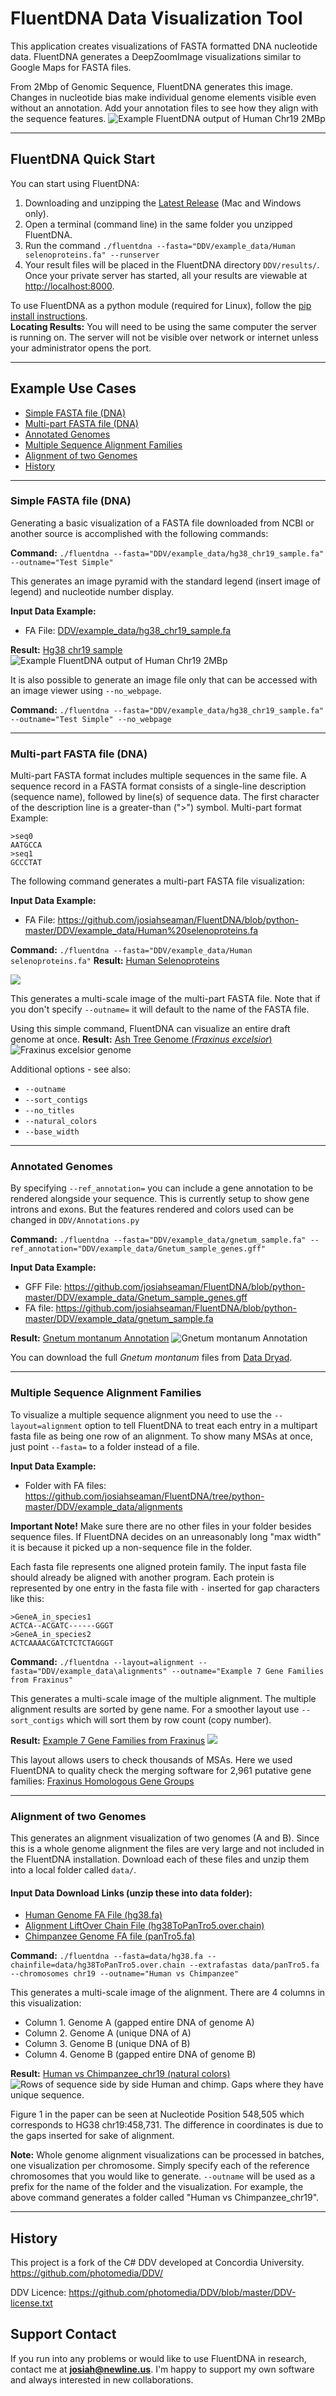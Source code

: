 ﻿# FluentDNA Data Visualization Tool 

This application creates visualizations of FASTA formatted DNA nucleotide data.
FluentDNA generates a DeepZoomImage visualizations similar to Google Maps for FASTA files.

From 2Mbp of Genomic Sequence, FluentDNA generates this image.  Changes in nucleotide bias make
individual genome elements visible even without an annotation.  Add your annotation files to see how
they align with the sequence features.
![Example FluentDNA output of Human Chr19 2MBp](https://dnaskittle.com/ddvresults/dnadata/Test%20Simple/sources/Test%20Simple.png)

***
## FluentDNA Quick Start

You can start using FluentDNA:
 1. Downloading and unzipping the [Latest Release](https://github.com/josiahseaman/FluentDNA/releases) (Mac and Windows only).
 2. Open a terminal (command line) in the same folder you unzipped FluentDNA.
 3. Run the command `./fluentdna --fasta="DDV/example_data/Human selenoproteins.fa" --runserver`
 4. Your result files will be placed in the FluentDNA directory `DDV/results/`.  Once your private server has started, 
 all your results are viewable at [http://localhost:8000](http://127.0.0.1:8000).  
 
To use FluentDNA as a python module (required for Linux), follow the [pip install instructions](https://github.com/josiahseaman/FluentDNA/blob/python-master/docs/installation.md).  
**Locating Results:** You will need to be using the same computer the server is running on.  The server will not be visible 
over network or internet unless your administrator opens the port.  

***

## Example Use Cases
* [Simple FASTA file (DNA)](#simple-fasta-file-dna)
* [Multi-part FASTA file (DNA)](#multi-part-fasta-file-dna)
* [Annotated Genomes](#annotated-genomes)
* [Multiple Sequence Alignment Families](#multiple-sequence-alignment-families)
* [Alignment of two Genomes](#alignment-of-two-genomes)
* [History](#history)


***

### Simple FASTA file (DNA)

Generating a basic visualization of a FASTA file downloaded from NCBI or another source is accomplished with the following commands:

**Command:** `./fluentdna --fasta="DDV/example_data/hg38_chr19_sample.fa" --outname="Test Simple"`

This generates an image pyramid with the standard legend (insert image of legend) and nucleotide number display.

**Input Data Example:**

* FA File: [DDV/example_data/hg38_chr19_sample.fa](https://github.com/josiahseaman/FluentDNA/blob/python-master/DDV/example_data/hg38_chr19_sample.fa)

**Result:** [Hg38 chr19 sample](https://dnaskittle.com/ddvresults/dnadata/Test%20Simple/)
![Example FluentDNA output of Human Chr19 2MBp](https://dnaskittle.com/ddvresults/dnadata/Test%20Simple/sources/Test%20Simple.png)

It is also possible to generate an image file only that can be accessed with an image viewer using `--no_webpage`.

**Command:** `./fluentdna --fasta="DDV/example_data/hg38_chr19_sample.fa" --outname="Test Simple" --no_webpage`


***

### Multi-part FASTA file (DNA)

Multi-part FASTA format includes multiple sequences in the same file. A sequence record in a FASTA format consists of a single-line description (sequence name), followed by line(s) of sequence data. The first character of the description line is a greater-than (">") symbol. Multi-part format Example:
```
>seq0
AATGCCA
>seq1
GCCCTAT
```

The following command generates a multi-part FASTA file visualization:

**Input Data Example:**
* FA File: https://github.com/josiahseaman/FluentDNA/blob/python-master/DDV/example_data/Human%20selenoproteins.fa

**Command:** `./fluentdna --fasta="DDV/example_data/Human selenoproteins.fa"`
**Result:** [Human Selenoproteins](https://dnaskittle.com/ddvresults/dnadata/Human%20selenoproteins/)

![](https://dnaskittle.com/ddvresults/dnadata/Human%20selenoproteins/Human%20selenoproteins.png)

This generates a multi-scale image of the multi-part FASTA file.  Note that if you don't specify `--outname=` it will default to the name of the FASTA file.

Using this simple command, FluentDNA can visualize an entire draft genome at once.
**Result:** [Ash Tree Genome (_Fraxinus excelsior_)](https://dnaskittle.com/ddvresults/dnadata/Ash%20Tree%20Genome%20-%20BATG-0_5/)
![Fraxinus excelsior genome](https://github.com/josiahseaman/FluentDNA/raw/python-master/DDV/example_data/British%20Ash%20Tree%20Genome.png)

Additional options - see also:
- `--outname`
- `--sort_contigs`
- `--no_titles`
- `--natural_colors`
- `--base_width`

***
### Annotated Genomes
By specifying `--ref_annotation=` you can include a gene annotation to be rendered alongside your sequence.  This is currently setup to show gene introns and exons.  But the features rendered and colors used can be changed in `DDV/Annotations.py`

**Command:** `./fluentdna --fasta="DDV/example_data/gnetum_sample.fa" --ref_annotation="DDV/example_data/Gnetum_sample_genes.gff"`

**Input Data Example:**
* GFF File: https://github.com/josiahseaman/FluentDNA/blob/python-master/DDV/example_data/Gnetum_sample_genes.gff
* FA file: https://github.com/josiahseaman/FluentDNA/blob/python-master/DDV/example_data/gnetum_sample.fa


**Result:** [Gnetum montanum Annotation](https://dnaskittle.com/ddvresults/dnadata/Gnetum%20montanum%20Annotation%20-%20blue%20gene%20-%20yellow%20exon%20-%20green%20CDS/)
![Gnetum montanum Annotation](https://github.com/josiahseaman/FluentDNA/raw/python-master/DDV/example_data/Gnetum%20montanum%20Annotation%20-%20blue%20gene%20-%20yellow%20exon%20-%20green%20CDS.png)

You can download the full _Gnetum montanum_ files from [Data Dryad](https://datadryad.org//resource/doi:10.5061/dryad.0vm37).

***

### Multiple Sequence Alignment Families

To visualize a multiple sequence alignment you need to use the `--layout=alignment` option to tell FluentDNA to treat each entry in a multipart fasta file as being one row of an alignment.  To show many MSAs at once, just point `--fasta=` to a folder instead of a file.

**Input Data Example:**
* Folder with FA files: https://github.com/josiahseaman/FluentDNA/tree/python-master/DDV/example_data/alignments

**Important Note!** Make sure there are no other files in your folder besides sequence files.  If FluentDNA decides on an unreasonably long "max width" it is because it picked up a non-sequence file in the folder.

Each fasta file represents one aligned protein family.  The input fasta file should already be aligned with another program.  Each protein is represented by one entry in the fasta file with `-` inserted for gap characters like this:
```
>GeneA_in_species1
ACTCA--ACGATC------GGGT
>GeneA_in_species2
ACTCAAAACGATCTCTCTAGGGT
```

**Command:** `./fluentdna --layout=alignment --fasta="DDV/example_data\alignments" --outname="Example 7 Gene Families from Fraxinus"`

This generates a multi-scale image of the multiple alignment.  The multiple alignment results are sorted by gene name.  For a smoother layout use `--sort_contigs` which will sort them by row count (copy number).

**Result:** [Example 7 Gene Families from Fraxinus](https://dnaskittle.com/ddvresults/dnadata/Example%207%20Gene%20Families%20from%20Fraxinus/)
![](https://raw.githubusercontent.com/josiahseaman/FluentDNA/python-master/DDV/example_data/Example%207%20Gene%20Families%20from%20Fraxinus.png)

This layout allows users to check thousands of MSAs.  Here we used FluentDNA to quality check the merging software for 2,961 putative gene families: [Fraxinus Homologous Gene Groups](https://dnaskittle.com/ddvresults/dnadata/Fraxinus%20Homologous%20Gene%20Groups/)

***

### Alignment of two Genomes

This generates an alignment visualization of two genomes (A and B).  Since this is a whole genome alignment the files are very large and not included in the FluentDNA installation.  Download each of these files and unzip them into a local folder called `data/`.

#### Input Data Download Links (unzip these into data folder):
* [Human Genome FA File (hg38.fa)](http://hgdownload.cse.ucsc.edu/goldenPath/hg38/bigZips/hg38.fa.gz)
* [Alignment LiftOver Chain File (hg38ToPanTro5.over.chain)](http://hgdownload.cse.ucsc.edu/goldenPath/hg38/liftOver/hg38ToPanTro5.over.chain.gz)
* [Chimpanzee Genome FA file (panTro5.fa)](http://hgdownload.cse.ucsc.edu/goldenPath/panTro5/bigZips/panTro5.fa.gz)

**Command:** `./fluentdna --fasta=data/hg38.fa --chainfile=data/hg38ToPanTro5.over.chain --extrafastas data/panTro5.fa --chromosomes chr19 --outname="Human vs Chimpanzee"`

This generates a multi-scale image of the alignment.  There are 4 columns in this visualization:

* Column 1. Genome A (gapped entire DNA of genome A)
* Column 2. Genome A (unique DNA of A)
* Column 3. Genome B (unique DNA of B)
* Column 4. Genome B (gapped entire DNA of genome B)

**Result:** [Human vs Chimpanzee_chr19 (natural colors)](https://dnaskittle.com/ddvresults/dnadata/Parallel_hg38_and_panTro5_chr19/)
![Rows of sequence side by side Human and chimp.  Gaps where they have unique sequence.](https://github.com/josiahseaman/FluentDNA/raw/python-master/DDV/example_data/Human%20vs%20Chimpanzee_chr19.png)

Figure 1 in the paper can be seen at Nucleotide Position 548,505 which corresponds to HG38 chr19:458,731.  The difference in coordinates is due to the gaps inserted for sake of alignment.

**Note:** Whole genome alignment visualizations can be processed in batches, one visualization per chromosome.  Simply specify each of the reference chromosomes that you would like to generate.  `--outname` will be used as a prefix for the name of the folder and the visualization. For example, the above command generates a folder called "Human vs Chimpanzee_chr19".

***

## History
This project is a fork of the C# DDV developed at Concordia University.
https://github.com/photomedia/DDV/

DDV Licence:
https://github.com/photomedia/DDV/blob/master/DDV-license.txt


## Support Contact
If you run into any problems or would like to use FluentDNA in research, contact me at **josiah@newline.us**.  I'm happy to support my own software and always interested in new collaborations.
